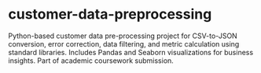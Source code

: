 # customer-data-preprocessing
Python-based customer data pre-processing project for CSV-to-JSON conversion, error correction, data filtering, and metric calculation using standard libraries. Includes Pandas and Seaborn visualizations for business insights. Part of academic coursework submission.
